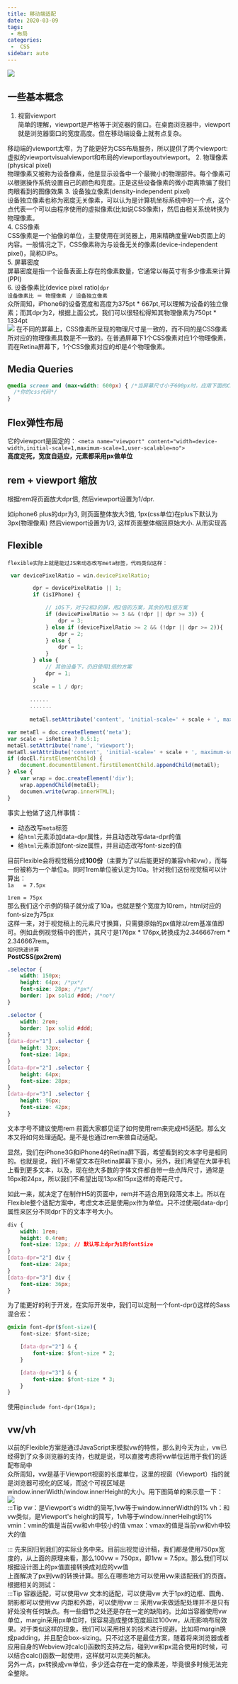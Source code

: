 ```yaml
---
title: 移动端适配
date: 2020-03-09
tags:
 - 布局
categories:
 -  CSS
sidebar: auto
---
```


![](https://resource.limeili.co/abstract/abstract%20(57).jpg)
<!-- more -->


## 一些基本概念
1. 视窗viewport  
简单的理解，viewport是严格等于浏览器的窗口。在桌面浏览器中，viewport就是浏览器窗口的宽度高度。但在移动端设备上就有点复杂。

移动端的viewport太窄，为了能更好为CSS布局服务，所以提供了两个viewport:虚拟的viewportvisualviewport和布局的viewportlayoutviewport。
2. 物理像素(physical pixel)  
物理像素又被称为设备像素，他是显示设备中一个最微小的物理部件。每个像素可以根据操作系统设置自己的颜色和亮度。正是这些设备像素的微小距离欺骗了我们肉眼看到的图像效果
3. 设备独立像素(density-independent pixel)  
设备独立像素也称为密度无关像素，可以认为是计算机坐标系统中的一个点，这个点代表一个可以由程序使用的虚拟像素(比如说CSS像素)，然后由相关系统转换为物理像素。  
4. CSS像素  
CSS像素是一个抽像的单位，主要使用在浏览器上，用来精确度量Web页面上的内容。一般情况之下，CSS像素称为与设备无关的像素(device-independent pixel)，简称DIPs。  
5. 屏幕密度  
屏幕密度是指一个设备表面上存在的像素数量，它通常以每英寸有多少像素来计算(PPI)  
6. 设备像素比(device pixel ratio)`dpr`  
`设备像素比 ＝ 物理像素 / 设备独立像素`  
众所周知，iPhone6的设备宽度和高度为375pt * 667pt,可以理解为设备的独立像素；而其dpr为2，根据上面公式，我们可以很轻松得知其物理像素为750pt * 1334pt  
![](https://resource.limeili.co/image/202007072214.png)
在不同的屏幕上，CSS像素所呈现的物理尺寸是一致的，而不同的是CSS像素所对应的物理像素具数是不一致的。在普通屏幕下1个CSS像素对应1个物理像素，而在Retina屏幕下，1个CSS像素对应的却是4个物理像素。



## Media Queries
```css
@media screen and (max-width: 600px) { /*当屏幕尺寸小于600px时，应用下面的CSS样式*/
  /*你的css代码*/
}
```

## Flex弹性布局
它的viewport是固定的：
`<meta name="viewport" content="width=device-width,initial-scale=1,maximum-scale=1,user-scalable=no">`  
**高度定死，宽度自适应，元素都采用px做单位**

## rem + viewport 缩放
根据rem将页面放大dpr倍, 然后viewport设置为1/dpr.

如iphone6 plus的dpr为3, 则页面整体放大3倍, 1px(css单位)在plus下默认为3px(物理像素)
然后viewport设置为1/3, 这样页面整体缩回原始大小. 从而实现高
## Flexible
`flexible实际上就是能过JS来动态改写meta标签，代码类似这样：`  
```js
 var devicePixelRatio = win.devicePixelRatio;

        dpr = devicePixelRatio || 1;
        if (isIPhone) {

            // iOS下，对于2和3的屏，用2倍的方案，其余的用1倍方案
            if (devicePixelRatio >= 3 && (!dpr || dpr >= 3)) {
                dpr = 3;
            } else if (devicePixelRatio >= 2 && (!dpr || dpr >= 2)){
                dpr = 2;
            } else {
                dpr = 1;
            }
        } else {
            // 其他设备下，仍旧使用1倍的方案
            dpr = 1;
        }
        scale = 1 / dpr;
        
       ......
       .......
        
       metaEl.setAttribute('content', 'initial-scale=' + scale + ', maximum-scale=' + scale + ', minimum-scale=' + scale + ', user-scalable=no');
```
```js
var metaEl = doc.createElement('meta');
var scale = isRetina ? 0.5:1;
metaEl.setAttribute('name', 'viewport');
metaEl.setAttribute('content', 'initial-scale=' + scale + ', maximum-scale=' + scale + ', minimum-scale=' + scale + ', user-scalable=no');
if (docEl.firstElementChild) {
    document.documentElement.firstElementChild.appendChild(metaEl);
} else {
    var wrap = doc.createElement('div');
    wrap.appendChild(metaEl);
    documen.write(wrap.innerHTML);
}
```
事实上他做了这几样事情：
* 动态改写`meta`标签
* 给`html`元素添加data-dpr属性，并且动态改写data-dpr的值
* 给`html`元素添加font-size属性，并且动态改写font-size的值  


目前Flexible会将视觉稿分成**100份**（主要为了以后能更好的兼容vh和vw），而每一份被称为一个单位a。同时1rem单位被认定为10a。针对我们这份视觉稿可以计算出：  
`1a   = 7.5px`  

`1rem = 75px `  
那么我们这个示例的稿子就分成了10a，也就是整个宽度为10rem，html对应的font-size为75px  
这样一来，对于视觉稿上的元素尺寸换算，只需要原始的px值除以rem基准值即可。例如此例视觉稿中的图片，其尺寸是176px * 176px,转换成为2.346667rem * 2.346667rem。  
`如何快速计算`  
**PostCSS(px2rem)**  
```css
.selector {
    width: 150px;
    height: 64px; /*px*/
    font-size: 28px; /*px*/
    border: 1px solid #ddd; /*no*/
}

.selector {
    width: 2rem;
    border: 1px solid #ddd;
}
[data-dpr="1"] .selector {
    height: 32px;
    font-size: 14px;
}
[data-dpr="2"] .selector {
    height: 64px;
    font-size: 28px;
}
[data-dpr="3"] .selector {
    height: 96px;
    font-size: 42px;
}
```
文本字号不建议使用rem
前面大家都见证了如何使用rem来完成H5适配。那么文本又将如何处理适配。是不是也通过rem来做自动适配。

显然，我们在iPhone3G和iPhone4的Retina屏下面，希望看到的文本字号是相同的。也就是说，我们不希望文本在Retina屏幕下变小，另外，我们希望在大屏手机上看到更多文本，以及，现在绝大多数的字体文件都自带一些点阵尺寸，通常是16px和24px，所以我们不希望出现13px和15px这样的奇葩尺寸。

如此一来，就决定了在制作H5的页面中，rem并不适合用到段落文本上。所以在Flexible整个适配方案中，考虑文本还是使用px作为单位。只不过使用[data-dpr]属性来区分不同dpr下的文本字号大小。  
```css
div {
    width: 1rem; 
    height: 0.4rem;
    font-size: 12px; // 默认写上dpr为1的fontSize
}
[data-dpr="2"] div {
    font-size: 24px;
}
[data-dpr="3"] div {
    font-size: 36px;
}
```
为了能更好的利于开发，在实际开发中，我们可以定制一个font-dpr()这样的Sass混合宏：  
```css
@mixin font-dpr($font-size){
    font-size: $font-size;

    [data-dpr="2"] & {
        font-size: $font-size * 2;
    }

    [data-dpr="3"] & {
        font-size: $font-size * 3;
    }
}
```
使用`@include font-dpr(16px);`

## vw/vh  
以前的Flexible方案是通过JavaScript来模拟vw的特性，那么到今天为止，vw已经得到了众多浏览器的支持，也就是说，可以直接考虑将vw单位运用于我们的适配布局中  
众所周知，vw是基于Viewport视窗的长度单位，这里的视窗（Viewport）指的就是浏览器可视化的区域，而这个可视区域是window.innerWidth/window.innerHeight的大小。用下图简单的来示意一下：
![](https://resource.limeili.co/image/202007072243.png)  
:::Tip
vw：是Viewport's width的简写,1vw等于window.innerWidth的1%
vh：和vw类似，是Viewport's height的简写，1vh等于window.innerHeihgt的1%
vmin：vmin的值是当前vw和vh中较小的值
vmax：vmax的值是当前vw和vh中较大的值

:::
先来回归到我们的实际业务中来。目前出视觉设计稿，我们都是使用750px宽度的，从上面的原理来看，那么100vw = 750px，即1vw = 7.5px。那么我们可以根据设计图上的px值直接转换成对应的vw值  
上面解决了px到vw的转换计算。那么在哪些地方可以使用vw来适配我们的页面。根据相关的测试：  
:::Tip
容器适配，可以使用vw
文本的适配，可以使用vw
大于1px的边框、圆角、阴影都可以使用vw
内距和外距，可以使用vw
:::
采用vw来做适配处理并不是只有好处没有任何缺点。有一些细节之处还是存在一定的缺陷的。比如当容器使用vw单位，margin采用px单位时，很容易造成整体宽度超过100vw，从而影响布局效果。对于类似这样的现象，我们可以采用相关的技术进行规避。比如将margin换成padding，并且配合box-sizing。只不过这不是最佳方案，随着将来浏览器或者应用自身的Webview对calc()函数的支持之后，碰到vw和px混合使用的时候，可以结合calc()函数一起使用，这样就可以完美的解决。  
另外一点，px转换成vw单位，多少还会存在一定的像素差，毕竟很多时候无法完全整除。
